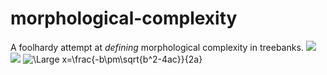 # morphological-complexity
A foolhardy attempt at _defining_ morphological complexity in treebanks.
<img src="https://render.githubusercontent.com/render/math?math=e^{i \pi} = -1">
<img src="https://render.githubusercontent.com/render/math?math=a^{2} %2B b^{2} = c^{2}">
<img src="https://latex.codecogs.com/svg.latex?\Large&space;x=\frac{-b\pm\sqrt{b^2-4ac}}{2a}" title="\Large x=\frac{-b\pm\sqrt{b^2-4ac}}{2a}" />
